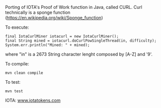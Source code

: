
Porting of IOTA's Proof of Work function in Java, called CURL.
Curl technically is a sponge function (https://en.wikipedia.org/wiki/Sponge_function)

To execute:

	final IotaCurlMiner iotacurl = new IotaCurlMiner();
    final String mined = iotacurl.doCurlPowSingleThread(in, difficulty);
	System.err.println("Mined: " + mined);

where "in" is a 2673 String character lenght composed by [A-Z] and '9'.

To compile:
	
	mvn clean compile

To test:

	mvn test

IOTA: www.iotatokens.com

	
	
